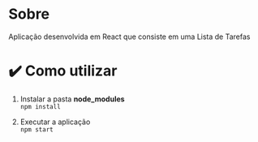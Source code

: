 # Sobre
Aplicação desenvolvida em React que consiste em uma Lista de Tarefas

# ✔️ Como utilizar
1) Instalar a pasta <b>node_modules</b> <br>
  ``npm install``
  
 2) Executar a aplicação <br>
  ``npm start``
